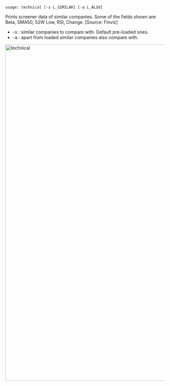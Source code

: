 ```text
usage: technical [-s L_SIMILAR] [-a L_ALSO]
```

Prints screener data of similar companies. Some of the fields shown are: Beta, SMA50, 52W Low, RSI, Change. [Source: Finviz]

* -s : similar companies to compare with. Default pre-loaded ones.
* -a : apart from loaded similar companies also compare with.

<img width="1058" alt="technical" src="https://user-images.githubusercontent.com/25267873/114103696-7bea6100-98c1-11eb-93d9-66c732559c75.png">
